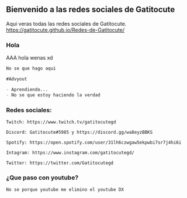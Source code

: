 ## Bienvenido a las redes sociales de Gatitocute

Aqui veras todas las redes sociales de Gatitocute. https://gatitocute.github.io/Redes-de-Gatitocute/

### Hola

AAA hola wenas xd

```markdown
No se que hago aqui

#Advyout

- Aprendiendo...
- No se que estoy haciendo la verdad 
```

### Redes sociales:
```
Twitch: https://www.twitch.tv/gatitocutegd

Discord: Gatitocute#5985 y https://discord.gg/wa8eyzBBKS

Spotify: https://open.spotify.com/user/31lh6czwgaw5ekpwbi7sr7j4hi6i

Intagram: https://www.instagram.com/gatitocutegd/

Twitter: https://twitter.com/Gatitocutegd
```

### ¿Que paso con youtube?

```
No se porque youtube me elimino el youtube DX 
```
